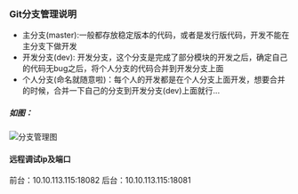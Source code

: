 ### Git分支管理说明

+ 主分支(master):一般都存放稳定版本的代码，或者是发行版代码，开发不能在主分支下做开发
+ 开发分支(dev): 开发分支，这个分支是完成了部分模块的开发之后，确定自己的代码无bug之后，将个人分支的代码合并到开发分支上面
+ 个人分支(命名就随意啦)：每个人的开发都是在个人分支上面开发，想要合并的时候，合并一下自己的分支到开发分支(dev)上面就行...

##### 如图：
![分支管理图](http://www.liaoxuefeng.com)


#### 远程调试ip及端口
前台：10.10.113.115:18082
后台：10.10.113.115:18081